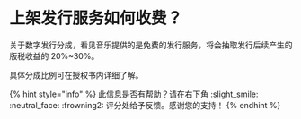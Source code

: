 # 上架发行服务如何收费？

关于数字发行分成，看见音乐提供的是免费的发行服务，将会抽取发行后续产生的版税收益的 20%\~30%。

具体分成比例可在授权书内详细了解。



{% hint style="info" %}
此信息是否有帮助？请在右下角 :slight\_smile: :neutral\_face: :frowning2: 评分处给予反馈。感谢您的支持！
{% endhint %}
